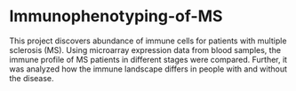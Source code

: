 # Immunophenotyping-of-MS
This project discovers abundance of immune cells for patients with multiple sclerosis (MS). Using microarray expression data from blood samples, the immune profile of MS patients in different stages were compared.
Further, it was analyzed how the immune landscape differs in people with and without the disease. 
